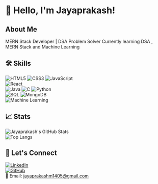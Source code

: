 # 👋 Hello, I'm Jayaprakash!

## About Me
MERN Stack Developer | DSA Problem Solver
Currently learning DSA , MERN Stack and Machine Learning  

## 🛠️ Skills  
![HTML5](https://img.shields.io/badge/HTML5-E34F26?style=for-the-badge&logo=html5&logoColor=white)  ![CSS3](https://img.shields.io/badge/CSS3-1572B6?style=for-the-badge&logo=css3&logoColor=white)  ![JavaScript](https://img.shields.io/badge/JavaScript-F7DF1E?style=for-the-badge&logo=javascript&logoColor=black)  
![React](https://img.shields.io/badge/React-61DAFB?style=for-the-badge&logo=react&logoColor=black)  
![Java](https://img.shields.io/badge/Java-007396?style=for-the-badge&logo=java&logoColor=white)  ![C](https://img.shields.io/badge/C-00599C?style=for-the-badge&logo=c&logoColor=white)    ![Python](https://img.shields.io/badge/Python-3776AB?style=for-the-badge&logo=python&logoColor=white)  
![SQL](https://img.shields.io/badge/SQL-4479A1?style=for-the-badge&logo=sqlite&logoColor=white)  ![MongoDB](https://img.shields.io/badge/MongoDB-47A248?style=for-the-badge&logo=mongodb&logoColor=white)  
![Machine Learning](https://img.shields.io/badge/Machine_Learning-FF6F00?style=for-the-badge&logo=scikit-learn&logoColor=white)  
## 📈 Stats  
![Jayaprakash's GitHub Stats](https://github-readme-stats.vercel.app/api?username=JAYAPRAKASH-M-05&show_icons=true&theme=tokyonight)  
![Top Langs](https://github-readme-stats.vercel.app/api/top-langs/?username=JAYAPRAKASH-M-05&layout=compact&theme=tokyonight)  

## 🤝 Let's Connect  
[![LinkedIn](https://img.shields.io/badge/LinkedIn-blue?style=for-the-badge&logo=linkedin)](https://www.linkedin.com/in/jayaprakash-m-908371255/)  
[![GitHub](https://img.shields.io/badge/GitHub-black?style=for-the-badge&logo=github)](https://github.com/JAYAPRAKASH-M-05)  
📧 Email: jayaprakashm1405@gmail.com
